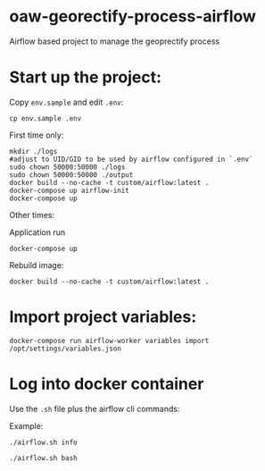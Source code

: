 # oaw-georectify-process-airflow
Airflow based project to manage the geoprectify process


# Start up the project:

Copy `env.sample` and edit `.env`:

```
cp env.sample .env
```

First time only:

```
mkdir ./logs
#adjust to UID/GID to be used by airflow configured in `.env`
sudo chown 50000:50000 ./logs
sudo chown 50000:50000 ./output
docker build --no-cache -t custom/airflow:latest .
docker-compose up airflow-init
docker-compose up
```

Other times:

Application run
```
docker-compose up
```
Rebuild image:
```
docker build --no-cache -t custom/airflow:latest .
```


# Import project variables:

```
docker-compose run airflow-worker variables import /opt/settings/variables.json
```

# Log into docker container

Use the `.sh` file plus the airflow cli commands:

Example:

```
./airflow.sh info

./airflow.sh bash
```
